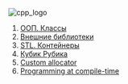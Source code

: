 ![cpp_logo](https://user-images.githubusercontent.com/89847233/162435407-2781928e-cae4-4d22-bda7-69b45b1310b4.png)

1. [ООП. Классы]() 
2. [Внешние библиотеки]() 
3. [STL. Контейнеры]() 
4. [Кубик Рубика]() 
5. [Custom allocator]() 
6. [Programming at compile-time]()
